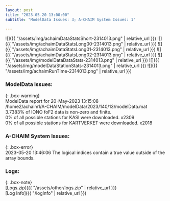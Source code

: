 ```yaml
---
layout: post
title: "2023-05-20 13:00:00"
subtitle: "ModelData Issues: 3; A-CHAIM System Issues: 1"

---
```


![]({{ "/assets/img/achaimDataStatsShort-2314013.png" | relative_url }})
![]({{ "/assets/img/achaimDataStatsLong00-2314013.png" | relative_url }})
![]({{ "/assets/img/achaimDataStatsLong01-2314013.png" | relative_url }})
![]({{ "/assets/img/achaimDataStatsLong02-2314013.png" | relative_url }})
![]({{ "/assets/img/modelDataDataStats-2314013.png" | relative_url }})
![]({{ "/assets/img/modelDataStationStats-2314013.png" | relative_url }})
![]({{ "/assets/img/achaimRunTime-2314013.png" | relative_url }})


### ModelData Issues:  
  
{: .box-warning}  
 ModelData report for 20-May-2023 13:15:08   
 /home2/achaim1/A-CHAIM/modelData/2023/140/13/modelData.mat   
 3.7383% of IONO foF2 data is non-zero and finite.   
 0% of all possible stations for KASI were downloaded. x2309   
 0% of all possible stations for KARTVERKET were downloaded. x2018   
  
### A-CHAIM System Issues:  
  
{: .box-error}  
2023-05-20 13:46:06 The logical indices contain a true value outside of the array bounds.  

### Logs:  
  
{: .box-note}  
[Logs.zip]({{ "/assets/other/logs.zip" | relative_url }})  
[Log Info]({{ "/logInfo" | relative_url }})  

